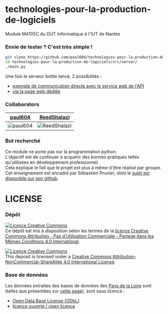 # technologies-pour-la-production-de-logiciels
Module M4105C du DUT Informatique à l'IUT de Nantes 


### Envie de tester ? C'est très simple !
```bash
git clone https://github.com/paul604/technologies-pour-la-production-de-logiciels
cd technologies-pour-la-production-de-logiciels/src/server/
./main.py
```
Une fois le serveur bottle lancé, 2 possibilités :
* [exemple de communication directe avec le service web de l'API](http://localhost:1234/data/installations?ville=ancenis)
* [via la page web dédiée](http://localhost:1234)


### Collaborators
[paul604](https://github.com/paul604) | [ReedShalazi](https://github.com/ReedShalazi)
:---:|:---:
![paul604](https://avatars2.githubusercontent.com/paul604?s=50) | ![ReedShalazi](https://avatars2.githubusercontent.com/ReedShalazi?s=50)


### But recherché

Ce module ne porte pas sur la programmation python.  
L'objectif est de continuer à acquérir des bonnes pratiques telles qu'utilisées en développement professionnel.  
Cela explique le fait que le projet est plus à même d'être réalisé par groupe.  
Cet enseignement est encadré par Sébastien Prunier, dont le [sujet est disponible sur son github](https://github.com/sebprunier/installations-sportives-pdl).  


# LICENSE
### Dépôt
[![Licence Creative Commons](https://i.creativecommons.org/l/by-nc-sa/4.0/88x31.png)](https://creativecommons.org/licenses/by-nc-sa/4.0/deed.fr)  
Ce dépôt est mis à disposition selon les termes de la [licence Creative Commons Attribution - Pas d’Utilisation Commerciale - Partage dans les Mêmes Conditions 4.0 International](https://creativecommons.org/licenses/by-nc-sa/4.0/deed.fr).

[![Licence Creative Commons](https://i.creativecommons.org/l/by-nc-sa/4.0/88x31.png)](http://creativecommons.org/licenses/by-nc-sa/4.0/)  
This deposit is licensed under a [Creative Commons Attribution-NonCommercial-ShareAlike 4.0 International License](http://creativecommons.org/licenses/by-nc-sa/4.0/).

### Base de données
Les données extraites des bases de données des [Pays de la Loire](http://data.paysdelaloire.fr) sont (telles que présentées sur [cette page](http://data.paysdelaloire.fr/licences/)), sont sous licence :
- [Open Data Base License (ODbL)](http://data.paysdelaloire.fr/fileadmin/cg44_opendata/images/contents/Licence_ODbL_VF_CG44.pdf)
- [licence ouverte / open licence](https://www.etalab.gouv.fr/wp-content/uploads/2014/05/Licence_Ouverte.pdf)
